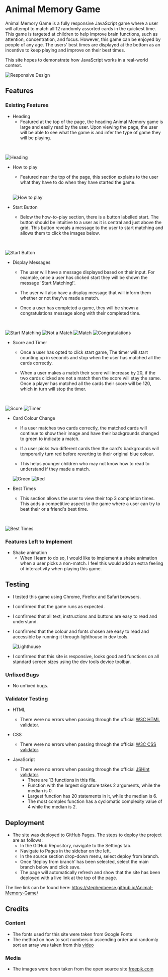 # Animal Memory Game
 
Animal Memory Game is a fully responsive JavaScript game where a user will attempt to match all 12 randomly assorted cards in the quickest time. This game is targeted at children to help improve brain functions, such as attention, concentration, and focus. However, this game can be enjoyed by people of any age. The users' best times are displayed at the bottom as an incentive to keep playing and improve on their best times.
 
This site hopes to demonstrate how JavaScript works in a real-world context.
  
![Responsive Design](/assets/images/readme/responsive.png)
 
## Features
 
### Existing Features
 
- Heading
   - Featured at the top of the page, the heading Animal Memory game is large and easily read by the user. Upon viewing the page, the user will be able to see what the game is and infer the type of game they will be playing.
<br>
 
   ![Heading](/assets/images/readme/header.png)
 
- How to play
 
   - Featured near the top of the page, this section explains to the user what they have to do when they have started the game.
   <br>
 
   ![How to play](/assets/images/readme/rules.png)
 
- Start Button
   - Below the how-to-play section, there is a button labelled start. The button should be intuitive to a user as it is central and just above the grid. This button reveals a message to the user to start matching and allows them to click the images below.
<br>
 
   ![Start Button](/assets/images/readme/start-button.png)

- Display Messages
   - The user will have a message displayed based on their input. For example, once a user has clicked start they will be shown the message 'Start Matching!'.
 
   - The user will also have a display message that will inform them whether or not they've made a match.

   - Once a user has completed a game, they will be shown a congratulations message along with their completed time.
<br>
 
   ![Start Matching](/assets/images/readme/message-one.png) ![Not a Match](/assets/images/readme/message-two.png)
   ![Match](/assets/images/readme/message-three.png) ![Congratulations](/assets/images/readme/message-four.png)
 
- Score and Timer
   - Once a user has opted to click start game, The timer will start counting up in seconds and stop when the user has matched all the cards correctly.
  
   - When a user makes a match their score will increase by 20, if the two cards clicked are not a match then the score will stay the same. Once a player has matched all the cards their score will be 120, which in turn will stop the timer.
<br>
 
   ![Score](/assets/images/readme/score.png) ![Timer](/assets/images/readme/timer.png)
 
- Card Colour Change
   - If a user matches two cards correctly, the matched cards will continue to show their image and have their backgrounds changed to green to indicate a match.
  
   - If a user picks two different cards then the card's backgrounds will temporarily turn red before reverting to their original blue colour.
 
   - This helps younger children who may not know how to read to understand if they made a match.

   ![Green](/assets/images/readme/green.png) ![Red](/assets/images/readme/red.png)
 
- Best Times
   - This section allows the user to view their top 3 completion times. This adds a competitive aspect to the game where a user can try to beat their or a friend's best time.
<br>
 
   ![Best Times](/assets/images/readme/best-times.png)
 
 
### Features Left to Implement
- Shake animation
   - When I learn to do so, I would like to implement a shake animation when a user picks a non-match. I feel this would add an extra feeling of interactivity when playing this game.
 
 
## Testing
 
- I tested this game using Chrome, Firefox and Safari browsers.
 
- I confirmed that the game runs as expected.
 
- I confirmed that all text, instructions and buttons are easy to read and understand.
 
- I confirmed that the colour and fonts chosen are easy to read and accessible by running it through lighthouse in dev tools.
 
   ![Lighthouse](/assets/images/readme/lighthouse.png)
 
- I confirmed that this site is responsive, looks good and functions on all standard screen sizes using the dev tools device toolbar.
 
### Unfixed Bugs
 
- No unfixed bugs.
 
### Validator Testing
 
- HTML
    - There were no errors when passing through the official [W3C HTML validator](https://validator.w3.org/nu/?doc=https%3A%2F%2Fstephenbeese.github.io%2FAnimal-Memory-Game%2F).
 
- CSS
   - There were no errors when passing through the official [W3C CSS validator](https://jigsaw.w3.org/css-validator/validator?uri=https%3A%2F%2Fstephenbeese.github.io%2FAnimal-Memory-Game%2F&profile=css3svg&usermedium=all&warning=1&vextwarning=&lang=en).
 
- JavaScript
   - There were no errors when passing through the official [JSHint validator](https://jshint.com/).
       - There are 13 functions in this file.
       - Function with the largest signature takes 2 arguments, while the median is 0.
       - Largest function has 20 statements in it, while the median is 6.
       - The most complex function has a cyclomatic complexity value of 4 while the median is 2.
 
## Deployment
 
- The site was deployed to GitHub Pages. The steps to deploy the project are as follows:
   - In the GitHub Repository, navigate to the Settings tab.
   - Navigate to Pages in the sidebar on the left.
   - In the source section drop-down menu, select deploy from branch.
   - Once ‘deploy from branch’ has been selected, select the main branch below and click save.
   - The page will automatically refresh and show that the site has been deployed with a live link at the top of the page.
 
The live link can be found here: https://stephenbeese.github.io/Animal-Memory-Game/
 
## Credits
 
### Content
- The fonts used for this site were taken from Google Fonts
- The method on how to sort numbers in ascending order and randomly sort an array was taken from this [video](https://www.youtube.com/watch?v=xFhNgm73yJs&t)
 
### Media
- The images were been taken from the open source site [freepik.com](https://www.freepik.com/free-vector/hand-drawn-farm-animal-collection_4595247.htm#query=cartoon%20animals&position=41&from_view=search&track=sph)

